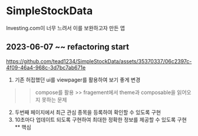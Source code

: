 # SimpleStockData
Investing.com이 너무 느려서 이를 보완하고자 만든 앱

## 2023-06-07 ~~ refactoring start 
https://github.com/tead1234/SimpleStockData/assets/35370337/06c2397c-4f09-46a4-968c-3d7bc7ab671e
1. 기존 허접했던 ui를 viewpager를 활용하여 보기 좋게 변경
>> compose를 활용 >> fragement에서 theme과 composable을 읽어오지 못하는 문제
2. 두번째 페이지에서 최근 관심 종목을 등록하여 확인할 수 있도록 구현
3. 10초마다 업데이트 되도록 구현하여 최대한 정확한 정보를 제공할 수 있도록 구현 ** 핵심

